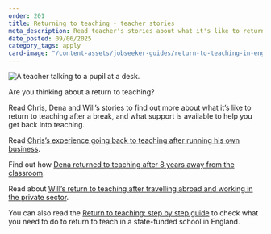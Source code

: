 ```yaml
---
order: 201
title: Returning to teaching - teacher stories
meta_description: Read teacher's stories about what it's like to return to teaching
date_posted: 09/06/2025
category_tags: apply
card-image: "/content-assets/jobseeker-guides/return-to-teaching-in-england/case-studies.jpg"
---
```


![A teacher talking to a pupil at a desk.](/content-assets/jobseeker-guides/return-to-teaching-in-england/case-studies.jpg)

Are you thinking about a return to teaching?

Read Chris, Dena and Will’s stories to find out more about what it’s like to return to teaching after a break, and what support is available to help you get back into teaching.

Read [Chris’s experience going back to teaching after running his own business](/jobseeker-guides/return-to-teaching-in-england/chris-story).

Find out how [Dena returned to teaching after 8 years away from the classroom](/jobseeker-guides/return-to-teaching-in-england/denas-story).

Read about [Will’s return to teaching after travelling abroad and working in the private sector](/jobseeker-guides/return-to-teaching-in-england/wills-story).

You can also read the [Return to teaching: step by step guide](/jobseeker-guides/return-to-teaching-in-england/return-to-teaching-step-by-step) to check what you need to do to return to teach in a state-funded school in England.
